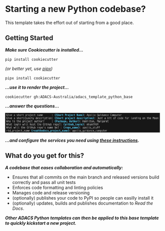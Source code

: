 # Starting a new Python codebase?
This template takes the effort out of starting from a good place.

## Getting Started
***Make sure Cookiecutter is installed...***
``` console
pip install cookiecutter
```
*(or better yet, use [pipx](https://pypa.github.io/pipx/))*
``` console
pipx install cookiecutter
```
***...use it to render the project...***
``` console
cookiecutter gh:ADACS-Australia/adacs_template_python_base

```
***...answer the questions...***

![ADACS Python Template Questions](https://github.com/ADACS-Australia/adacs_template_python_base/blob/main/docs/assets/adacs_python_template_cookiecutter_questions.png?raw=true)

***...and configure the services you need using [these instructions](https://adacs-template-python-base.readthedocs.io/en/latest/content/configuring_services.html).***

## What do you get for this?
***A codebase that eases collaboration and automatically:***
* Ensures that all commits on the main branch and released versions build correctly and pass all unit tests
* Enforces code formatting and linting policies
* Manages code and release versioning
* (optionally) publishes your code to PyPI so people can easilly install it
* (optionally) updates, builds and publishes documentation to *Read the Docs*.

***Other ADACS Python templates can then be applied to this base template to quickly kickstart a new project.***

